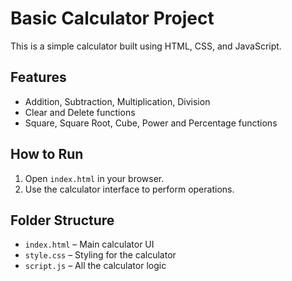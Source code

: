 # Basic Calculator Project

This is a simple calculator built using HTML, CSS, and JavaScript.

## Features
- Addition, Subtraction, Multiplication, Division
- Clear and Delete functions
- Square, Square Root, Cube, Power and Percentage functions

## How to Run
1. Open `index.html` in your browser.
2. Use the calculator interface to perform operations.

## Folder Structure
- `index.html` – Main calculator UI
- `style.css` – Styling for the calculator
- `script.js` – All the calculator logic
